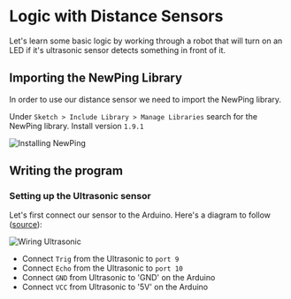 # Logic with Distance Sensors

Let's learn some basic logic by working through a robot that will turn on an LED if it's ultrasonic sensor detects something in front of it.

## Importing the NewPing Library
In order to use our distance sensor we need to import the NewPing library. 

Under `Sketch > Include Library > Manage Libraries` search for the NewPing library. Install version `1.9.1`

![Installing NewPing](https://raw.githubusercontent.com/Penn-State-Robotics-Club/tutorials/master/resources/install_newping.png)

## Writing the program
### Setting up the Ultrasonic sensor
Let's first connect our sensor to the Arduino.
Here's a diagram to follow ([source](https://howtomechatronics.com/tutorials/arduino/ultrasonic-sensor-hc-sr04/)):

![Wiring Ultrasonic](https://raw.githubusercontent.com/Penn-State-Robotics-Club/tutorials/master/resources/wiring_ultrasonic.png)

 - Connect `Trig` from the Ultrasonic to `port 9` 
 - Connect `Echo` from
   the Ultrasonic to `port 10` 
  - Connect `GND` from Ultrasonic to 'GND' on
   the Arduino 
  - Connect `VCC` from Ultrasonic to '5V' on the Arduino

<!--stackedit_data:
eyJoaXN0b3J5IjpbLTEzNTI4MDAzOTMsLTIxMDMyNTgzMjksLT
E5NzgwNDg4NTUsMTE2NDA0MTgwNSw4MTc4OTU2MjVdfQ==
-->